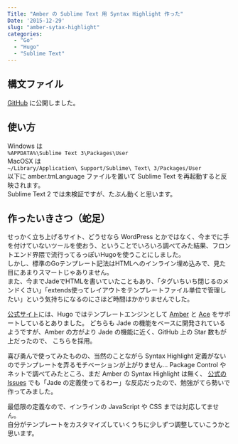 ```yaml
---
Title: "Amber の Sublime Text 用 Syntax Highlight 作った"
Date: '2015-12-29'
slug: "amber-sytax-highlight"
categories:
  - "Go"
  - "Hugo"
  - "Sublime Text"
---
```


## 構文ファイル

[GitHub](https://github.com/okamoai/sublime-amber) に公開しました。

## 使い方

Windows は  
`%APPDATA%\Sublime Text 3\Packages\User`  
MacOSX は  
`~/Library/Application\ Support/Sublime\ Text\ 3/Packages/User`  
以下に amber.tmLanguage ファイルを置いて Sublime Text を再起動すると反映されます。  
Sublime Text 2 では未検証ですが、たぶん動くと思います。

## 作ったいきさつ（蛇足）

せっかく立ち上げるサイト、どうせなら WordPress とかではなく、今までに手を付けていないツールを使おう、ということでいろいろ調べてみた結果、フロントエンド界隈で流行ってるっぽいHugoを使うことにしました。  
しかし、標準のGoテンプレート記法はHTMLへのインライン埋め込みで、見た目にあまりスマートじゃありません。  
また、今までJadeでHTMLを書いていたこともあり、「タグいちいち閉じるのメンドくさい」「extends使ってレイアウトをテンプレートファイル単位で管理したい」という気持ちになるのにさほど時間はかかりませんでした。

[公式サイト](https://gohugo.io/)には、Hugo ではテンプレートエンジンとして [Amber](https://github.com/eknkc/amber) と [Ace](https://github.com/yosssi/ace) をサポートしているとありました。
どちらも Jade の機能をベースに開発されているようですが、Amber の方がより Jade の機能に近く、GitHub 上の Star 数もが上だったので、 こちらを採用。

喜び勇んで使ってみたものの、当然のことながら Syntax Highlight 定義がないのでテンプレートを弄るモチベーションが上がりません…
Package Control や ネットで調べてみたところ、まだ Amber の Syntax Highlight は無く、 [公式の Issues](https://github.com/eknkc/amber/issues/13) でも「Jade の定義使ってるわー」な反応だったので、勉強がてら勢いで作ってみました。

最低限の定義なので、インラインの JavaScript や CSS までは対応してません。  
自分がテンプレートをカスタマイズしていくうちに少しずつ調整していこうかと思います。